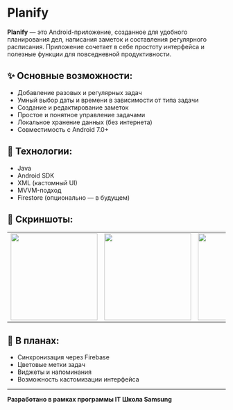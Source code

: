 # Planify

**Planify** — это Android-приложение, созданное для удобного планирования дел, написания заметок и составления регулярного расписания. Приложение сочетает в себе простоту интерфейса и полезные функции для повседневной продуктивности.

## ✨ Основные возможности:
- Добавление разовых и регулярных задач
- Умный выбор даты и времени в зависимости от типа задачи
- Создание и редактирование заметок
- Простое и понятное управление задачами
- Локальное хранение данных (без интернета)
- Совместимость с Android 7.0+

## 🔧 Технологии:
- Java
- Android SDK
- XML (кастомный UI)
- MVVM-подход
- Firestore (опционально — в будущем)


## 📱 Скриншоты:

<table cellspacing="10">
  <tr>
    <td><img src="https://github.com/user-attachments/assets/3bb0718a-f970-4884-a809-1bec7a885427" width="200"/></td>
    <td><img src="https://github.com/user-attachments/assets/c7d214c3-2f2a-4e3b-8bd8-204333383854" width="200"/></td>
    <td><img src="https://github.com/user-attachments/assets/5143a49a-ee5b-41d2-bec1-95d491da2e76" width="200"/></td>
  </tr>
</table>







## 🚀 В планах:
- Синхронизация через Firebase
- Цветовые метки задач
- Виджеты и напоминания
- Возможность кастомизации интерфейса

---

**Разработано в рамках программы IT Школа Samsung**
